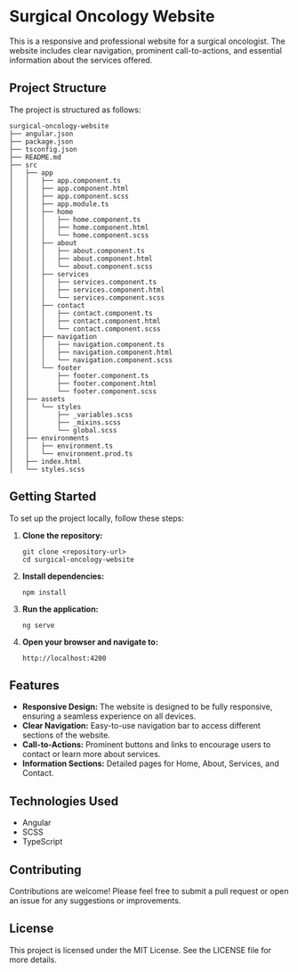# Surgical Oncology Website

This is a responsive and professional website for a surgical oncologist. The website includes clear navigation, prominent call-to-actions, and essential information about the services offered.

## Project Structure

The project is structured as follows:

```
surgical-oncology-website
├── angular.json
├── package.json
├── tsconfig.json
├── README.md
├── src
│   ├── app
│   │   ├── app.component.ts
│   │   ├── app.component.html
│   │   ├── app.component.scss
│   │   ├── app.module.ts
│   │   ├── home
│   │   │   ├── home.component.ts
│   │   │   ├── home.component.html
│   │   │   └── home.component.scss
│   │   ├── about
│   │   │   ├── about.component.ts
│   │   │   ├── about.component.html
│   │   │   └── about.component.scss
│   │   ├── services
│   │   │   ├── services.component.ts
│   │   │   ├── services.component.html
│   │   │   └── services.component.scss
│   │   ├── contact
│   │   │   ├── contact.component.ts
│   │   │   ├── contact.component.html
│   │   │   └── contact.component.scss
│   │   ├── navigation
│   │   │   ├── navigation.component.ts
│   │   │   ├── navigation.component.html
│   │   │   └── navigation.component.scss
│   │   └── footer
│   │       ├── footer.component.ts
│   │       ├── footer.component.html
│   │       └── footer.component.scss
│   ├── assets
│   │   └── styles
│   │       ├── _variables.scss
│   │       ├── _mixins.scss
│   │       └── global.scss
│   ├── environments
│   │   ├── environment.ts
│   │   └── environment.prod.ts
│   ├── index.html
│   └── styles.scss
```

## Getting Started

To set up the project locally, follow these steps:

1. **Clone the repository:**
   ```
   git clone <repository-url>
   cd surgical-oncology-website
   ```

2. **Install dependencies:**
   ```
   npm install
   ```

3. **Run the application:**
   ```
   ng serve
   ```

4. **Open your browser and navigate to:**
   ```
   http://localhost:4200
   ```

## Features

- **Responsive Design:** The website is designed to be fully responsive, ensuring a seamless experience on all devices.
- **Clear Navigation:** Easy-to-use navigation bar to access different sections of the website.
- **Call-to-Actions:** Prominent buttons and links to encourage users to contact or learn more about services.
- **Information Sections:** Detailed pages for Home, About, Services, and Contact.

## Technologies Used

- Angular
- SCSS
- TypeScript

## Contributing

Contributions are welcome! Please feel free to submit a pull request or open an issue for any suggestions or improvements.

## License

This project is licensed under the MIT License. See the LICENSE file for more details.